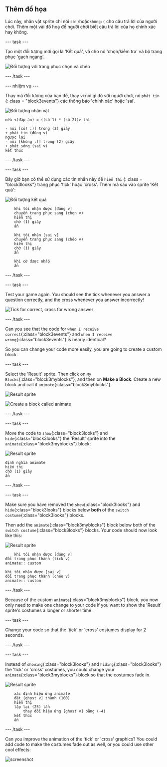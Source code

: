 ## Thêm đồ họa

Lúc này, nhân vật sprite chỉ nói `có!)`hoặc`không:(` cho câu trả lời của người chơi. Thêm một vài đồ hoạ để người chơi biết câu trả lời của họ chính xác hay không.

\--- task \---

Tạo một đối tượng mới gọi là 'Kết quả', và cho nó 'chọn/kiểm tra' và bộ trang phục 'gạch ngang'.

![Đối tượng với trang phục chọn và chéo](images/brain-result.png)

\--- /task \---

\--- nhiệm vụ \---

Thay mã đối tượng của bạn để, thay vì nói gì đó với người chơi, nó ` phát tin ` {: class = "block3events"} các thông báo 'chính xác' hoặc 'sai'.

![Đối tượng nhân vật](images/giga-sprite.png)

```blocks3
nếu <(đáp án) = ((số 1) * (số 2))> thì

- nói [có! :)] trong (2) giây
+ phát tin (đúng v)
ngược lại
- nói [không :(] trong (2) giây
+ phát sóng (sai v)
kết thúc
```

\--- /task \---

\--- task \---

Bây giờ bạn có thể sử dụng các tin nhắn này để ` hiển thị ` {: class = "block3looks"} trang phục 'tick' hoặc 'cross'. Thêm mã sau vào sprite 'Kết quả':

![Đối tượng kết quả](images/result-sprite.png)

```blocks3
    khi tôi nhận được [đúng v]
    chuyển trang phục sang (chọn v)
    hiển thị
    chờ (1) giây
    ẩn

    khi tôi nhận [sai v]
    chuyển trang phục sang (chéo v)
    hiển thị
    chờ (1) giây
    ẩn

    khi cờ được nhấp
    ẩn
```

\--- /task \---

\--- task \---

Test your game again. You should see the tick whenever you answer a question correctly, and the cross whenever you answer incorrectly!

![Tick for correct, cross for wrong answer](images/brain-test-answer.png)

\--- /task \---

Can you see that the code for `when I receive correct`{:class="block3events"} and `when I receive wrong`{:class="block3events"} is nearly identical?

So you can change your code more easily, you are going to create a custom block.

\--- task \---

Select the 'Result' sprite. Then click on `My Blocks`{:class="block3myblocks"}, and then on **Make a Block**. Create a new block and call it `animate`{:class="block3myblocks"}.

![Result sprite](images/result-sprite.png)

![Create a block called animate](images/brain-animate-function.png)

\--- /task \---

\--- task \---

Move the code to `show`{:class="block3looks"} and `hide`{:class="block3looks"} the 'Result' sprite into the `animate`{:class="block3myblocks"} block:

![Result sprite](images/result-sprite.png)

```blocks3
định nghĩa animate
hiển thị
chờ (1) giây
ẩn
```

\--- /task \---

\--- task \---

Make sure you have removed the `show`{:class="block3looks"} and `hide`{:class="block3looks"} blocks below **both** of the `switch costume`{:class="block3looks"} blocks.

Then add the `animate`{:class="block3myblocks"} block below both of the `switch costume`{:class="block3looks"} blocks. Your code should now look like this:

![Result sprite](images/result-sprite.png)

```blocks3
    khi tôi nhận được [đúng v]
đổi trang phục thành (tick v)
animate:: custom

khi tôi nhận được [sai v]
đổi trang phục thành (chéo v)
animate:: custom
```

\--- /task \---

Because of the custom `animate`{:class="block3myblocks"} block, you now only need to make one change to your code if you want to show the 'Result' sprite's costumes a longer or shorter time.

\--- task \---

Change your code so that the 'tick' or 'cross' costumes display for 2 seconds.

\--- /task \---

\--- task \---

Instead of `showing`{:class="block3looks"} and `hiding`{:class="block3looks"} the 'tick' or 'cross' costumes, you could change your `animate`{:class="block3myblocks"} block so that the costumes fade in.

![Result sprite](images/result-sprite.png)

```blocks3
    xác định hiệu ứng animate
    đặt [ghost v] thành (100)
    hiển thị
    lặp lại (25) lần
        thay đổi hiệu ứng [ghost v] bằng (-4)
    kết thúc
    ẩn
```

\--- /task \---

Can you improve the animation of the 'tick' or 'cross' graphics? You could add code to make the costumes fade out as well, or you could use other cool effects:

![screenshot](images/brain-effects.png)